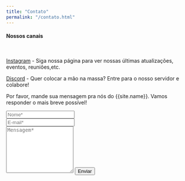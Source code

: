 ```yaml
---
title: "Contato"
permalink: "/contato.html"
---
```


#### **Nossos canais**
<br/>
<p><a href="https://www.instagram.com/antibetcollective" target="_blank">Instagram</a> - Siga nossa página para ver nossas últimas atualizações, eventos, reuniões,etc.</p>
<p><a href="https://discord.gg/MHDphAqa" target="_blank">Discord</a> - Quer colocar a mão na massa? Entre para o nosso servidor e colabore!</p>



<form action="https://formspree.io/f/xblrvkyd" method="POST">    
<p class="mb-4">Por favor, mande sua mensagem pra nós do {{site.name}}. Vamos responder o mais breve possível!</p>
<div class="form-group row">
<div class="col-md-6">
<input class="form-control" type="text" name="name" placeholder="Nome*" required>
</div>
<div class="col-md-6">
<input class="form-control" type="email" name="_replyto" placeholder="E-mail*" required>
</div>
</div>
<textarea rows="8" class="form-control mb-3" name="message" placeholder="Mensagem*" required></textarea>    
<input class="btn btn-success" type="submit" value="Enviar">
</form>